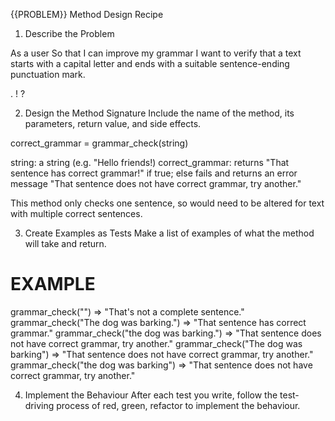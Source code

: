 {{PROBLEM}} Method Design Recipe

1. Describe the Problem

As a user
So that I can improve my grammar
I want to verify that a text starts with a capital letter and ends with a suitable sentence-ending punctuation mark.

. ! ?

2. Design the Method Signature
Include the name of the method, its parameters, return value, and side effects.

  correct_grammar = grammar_check(string)

  string: a string (e.g. "Hello friends!)
  correct_grammar: returns "That sentence has correct grammar!" if true; else fails and returns an error message "That sentence does not have correct grammar, try another." 

This method only checks one sentence, so would need to be altered for text with multiple correct sentences. 

3. Create Examples as Tests
Make a list of examples of what the method will take and return.

# EXAMPLE

grammar_check("") => "That's not a complete sentence."
grammar_check("The dog was barking.") => "That sentence has correct grammar." 
grammar_check("the dog was barking.") => "That sentence does not have correct grammar, try another."
grammar_check("The dog was barking") => "That sentence does not have correct grammar, try another."
grammar_check("the dog was barking") => "That sentence does not have correct grammar, try another."

4. Implement the Behaviour
After each test you write, follow the test-driving process of red, green, refactor to implement the behaviour.

